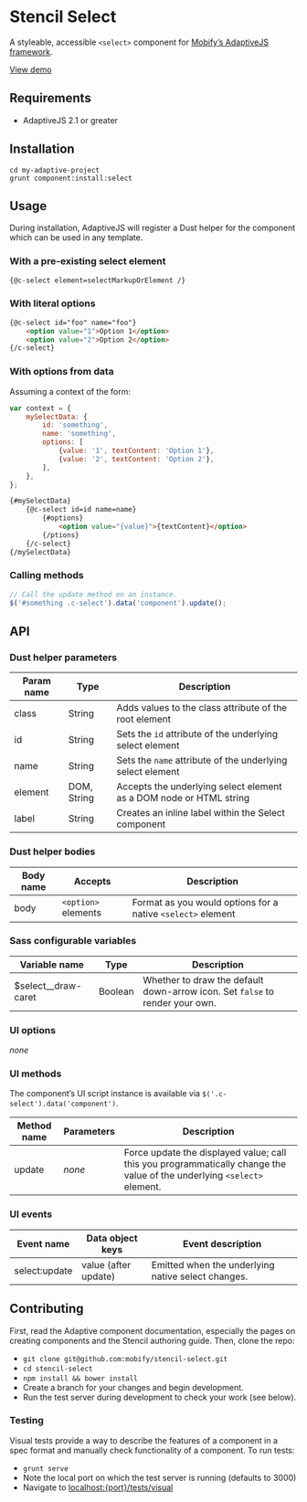 # Stencil Select

A styleable, accessible `<select>` component for [Mobify’s AdaptiveJS framework](http://adaptivejs.mobify.com/).

[View demo](#)

## Requirements

- AdaptiveJS 2.1 or greater

## Installation

```shell
cd my-adaptive-project
grunt component:install:select
```

## Usage

During installation, AdaptiveJS will register a Dust helper for the component which can be used in any template.

### With a pre-existing select element

```html
{@c-select element=selectMarkupOrElement /}
```

### With literal options

```html
{@c-select id="foo" name="foo"}
    <option value="1">Option 1</option>
    <option value="2">Option 2</option>
{/c-select}
```

### With options from data

Assuming a context of the form:

```javascript
var context = {
    mySelectData: {
        id: 'something',
        name: 'something',
        options: [
            {value: '1', textContent: 'Option 1'},
            {value: '2', textContent: 'Option 2'},
        ],
    },
};
```

```html
{#mySelectData}
    {@c-select id=id name=name}
        {#options}
            <option value="{value}">{textContent}</option>
        {/ptions}
    {/c-select}
{/mySelectData}
```

### Calling methods

```javascript
// Call the update method on an instance.
$('#something .c-select').data('component').update();
```


## API

### Dust helper parameters

Param name | Type          | Description
---------- | ------------- | -----------
class      | String        | Adds values to the class attribute of the root element
id         | String        | Sets the `id` attribute of the underlying select element
name       | String        | Sets the `name` attribute of the underlying select element
element    | DOM, String   | Accepts the underlying select element as a DOM node or HTML string
label      | String        | Creates an inline label within the Select component

### Dust helper bodies

Body name | Accepts             | Description
--------- | ------------------- | -----------
body      | `<option>` elements | Format as you would options for a native `<select>` element

### Sass configurable variables

Variable name             | Type      | Description
------------------------- | --------- | -----------
$select__draw-caret       | Boolean   | Whether to draw the default down-arrow icon. Set `false` to render your own.

### UI options

_none_

### UI methods

The component’s UI script instance is available via `$('.c-select').data('component')`.

Method name | Parameters | Description
----------- | ---------- | -----------------
update      | _none_     | Force update the displayed value; call this you programmatically change the value of the underlying `<select>` element.

### UI events

Event name        | Data object keys     | Event description
----------------- | -------------------- | -----------------
select:update     | value (after update) | Emitted when the underlying native select changes.

## Contributing

First, read the Adaptive component documentation, especially the pages on creating components and the Stencil authoring guide. Then, clone the repo:

- `git clone git@github.com:mobify/stencil-select.git`
- `cd stencil-select`
- `npm install && bower install`
- Create a branch for your changes and begin development.
- Run the test server during development to check your work (see below).

### Testing

Visual tests provide a way to describe the features of a component in a spec format and manually check functionality of a component. To run tests:

- `grunt serve`
- Note the local port on which the test server is running (defaults to 3000)
- Navigate to [localhost:{port}/tests/visual](http://localhost:3000/tests/visual)

